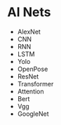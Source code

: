 # AI Nets
- AlexNet
- CNN
- RNN
- LSTM
- Yolo
- OpenPose
- ResNet
- Transformer
- Attention
- Bert
- Vgg
- GoogleNet
